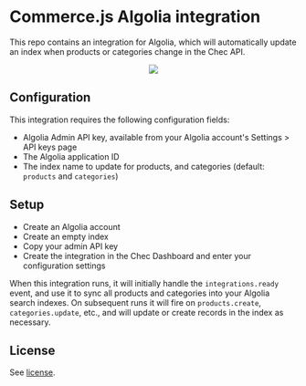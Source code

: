 # Commerce.js Algolia integration

This repo contains an integration for Algolia, which will automatically update an index when products or categories
change in the Chec API.

<p align="center">
<img src="https://cdn.chec.io/chec-assets/integrations/algolia/algolia-cover.png" align="center" />
</p>

## Configuration

This integration requires the following configuration fields:

* Algolia Admin API key, available from your Algolia account's Settings > API keys page
* The Algolia application ID
* The index name to update for products, and categories (default: `products` and `categories`)

## Setup

* Create an Algolia account
* Create an empty index
* Copy your admin API key
* Create the integration in the Chec Dashboard and enter your configuration settings

When this integration runs, it will initially handle the `integrations.ready` event, and use it to sync all products
and categories into your Algolia search indexes. On subsequent runs it will fire on `products.create`,
`categories.update`, etc., and will update or create records in the index as necessary.

## License

See [license](LICENSE.md).
